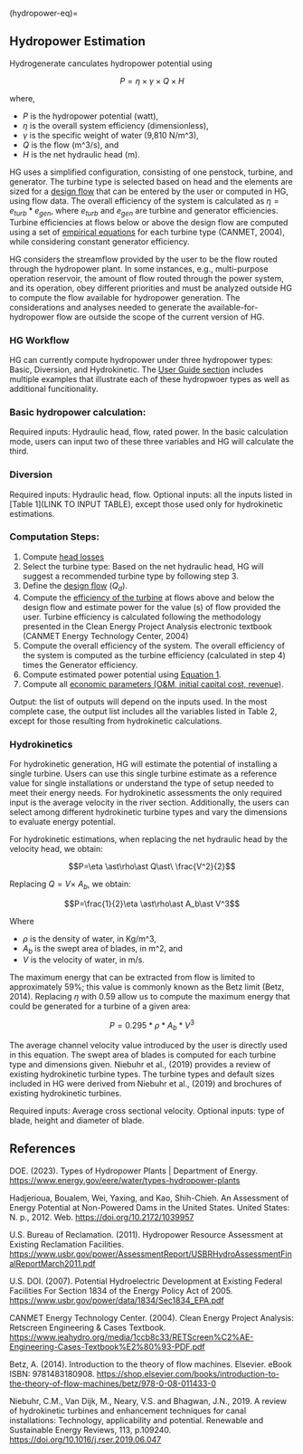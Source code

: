 (hydropower-eq)= 
## Hydropower Estimation
Hydrogenerate canculates hydropower potential using 

$$P = \eta \times \gamma \times Q \times H$$

where,  

* $P$ is the hydropower potential (watt),  
* $\eta$ is the overall system efficiency (dimensionless),  
* $\gamma$ is the specific weight of water (9,810 N/m^3), 
* $Q$ is the flow (m^3/s), and  
* $H$ is the net hydraulic head (m). 

HG uses a simplified configuration, consisting of one penstock, turbine, and generator. The turbine type is selected based on head and the elements are sized for a [design flow](2_Theory_Design_Flow.md) that can be entered by the user or computed in HG, using flow data. The overall efficiency of the system is calculated as $\eta = e_{turb}*e_{gen}$, where  $e_{turb}$  and  $e_{gen}$ are turbine and generator efficiencies. Turbine efficiencies at flows below or above the design flow are computed using a set of [empirical equations](3_Theory_Efficiency.md) for each turbine type (CANMET, 2004), while considering constant generator efficiency. 

HG considers the streamflow provided by the user to be the flow routed through the hydropower plant. In some instances, e.g., multi-purpose operation reservoir, the amount of flow routed through the power system, and its operation, obey different priorities and must be analyzed outside HG to compute the flow available for hydropower generation. The considerations and analyses needed to generate the available-for-hydropower flow are outside the scope of the current version of HG. 

### HG Workflow
HG can currently compute hydropower under three hydropower types: Basic, Diversion, and Hydrokinetic. The [User Guide section](1_UserGuide_Introduction-Tutorial.ipynb) includes multiple examples that illustrate each of these hydropwoer types as well as additional funcitionality. 

### Basic hydropower calculation:
Required inputs: Hydraulic head, flow, rated power. In the basic calculation mode, users can input two of these three variables and HG will calculate the third. 

### Diversion
Required inputs: Hydraulic head, flow.
Optional inputs: all the inputs listed in [Table 1](LINK TO INPUT TABLE), except those used only for hydrokinetic estimations.

### Computation Steps: 
1. Compute [head losses](4_Theory_Head_loss.md)
2. Select the turbine type: Based on the net hydraulic head, HG will suggest a recommended turbine type by following step 3. 
3. Define the [design flow](2_Theory_Design_Flow.md) ($Q_d$).
4. Compute the [efficiency of the turbine](3_Theory_Efficiency.md) at flows above and below the design flow and estimate power for the value (s) of flow provided the user. Turbine efficiency is calculated following the methodology presented in the Clean Energy Project Analysis electronic textbook (CANMET Energy Technology Center, 2004) 
5. Compute the overall efficiency of the system. The overall efficiency of the system is computed as the turbine efficiency (calculated in step 4) times the Generator efficiency. 
6. Compute estimated power potential using [Equation 1](hydropower-eq).
7. Compute all [economic parameters (O&M, initial capital cost, revenue)](5_Theory_CostOM.md).

Output: the list of outputs will depend on the inputs used. In the most complete case, the output list includes all the variables listed in Table 2, except for those resulting from hydrokinetic calculations.

### Hydrokinetics
For hydrokinetic generation, HG will estimate the potential of installing a single turbine. Users can use this single turbine estimate as a reference value for single installations or understand the type of setup needed to meet their energy needs. For hydrokinetic assessments the only required input is the average velocity in the river section. Additionally, the users can select among different hydrokinetic turbine types and vary the dimensions to evaluate energy potential.

For hydrokinetic estimations, when replacing the net hydraulic head by the velocity head, we obtain:

$$P=\eta \ast\rho\ast Q\ast\ \frac{V^2}{2}$$

Replacing $Q=V\times\ A_b$, we obtain:

$$P=\frac{1}{2}\eta \ast\rho\ast A_b\ast V^3$$

Where 
* $\rho$ is the density of water, in Kg/m^3,
* $A_b$ is the swept area of blades, in m^2, and 
* $V$ is the velocity of water, in m/s. 

The maximum energy that can be extracted from flow is limited to approximately 59%; this value is commonly known as the Betz limit (Betz, 2014). Replacing $\eta$ with 0.59 allow us to compute the maximum energy that could be generated for a turbine of a given area:

$$P=0.295\ast\rho\ast A_b\ast V^3$$

The average channel velocity value introduced by the user is directly used in this equation. The swept area of blades is computed for each turbine type and dimensions given. Niebuhr et al., (2019) provides a review of existing hydrokinetic turbine types. The turbine types and default sizes included in HG were derived from Niebuhr et al., (2019) and brochures of existing hydrokinetic turbines.

Required inputs: Average cross sectional velocity.
Optional inputs: type of blade, height and diameter of blade.

## References 
DOE. (2023). Types of Hydropower Plants | Department of Energy. https://www.energy.gov/eere/water/types-hydropower-plants 

Hadjerioua, Boualem, Wei, Yaxing, and Kao, Shih-Chieh. An Assessment of Energy Potential at Non-Powered Dams in the United States. United States: N. p., 2012. Web. https://doi.org/10.2172/1039957 

U.S. Bureau of Reclamation. (2011). Hydropower Resource Assessment at Existing Reclamation Facilities. https://www.usbr.gov/power/AssessmentReport/USBRHydroAssessmentFinalReportMarch2011.pdf 

U.S. DOI. (2007). Potential Hydroelectric Development at Existing Federal Facilities For Section 1834 of the Energy Policy Act of 2005. https://www.usbr.gov/power/data/1834/Sec1834_EPA.pdf 

CANMET Energy Technology Center. (2004). Clean Energy Project Analysis: Retscreen Engineering & Cases Textbook. https://www.ieahydro.org/media/1ccb8c33/RETScreen%C2%AE-Engineering-Cases-Textbook%E2%80%93-PDF.pdf 

Betz, A. (2014). Introduction to the theory of flow machines. Elsevier. eBook ISBN: 9781483180908. https://shop.elsevier.com/books/introduction-to-the-theory-of-flow-machines/betz/978-0-08-011433-0 

Niebuhr, C.M., Van Dijk, M., Neary, V.S. and Bhagwan, J.N., 2019. A review of hydrokinetic turbines and enhancement techniques for canal installations: Technology, applicability and potential. Renewable and Sustainable Energy Reviews, 113, p.109240. https://doi.org/10.1016/j.rser.2019.06.047 